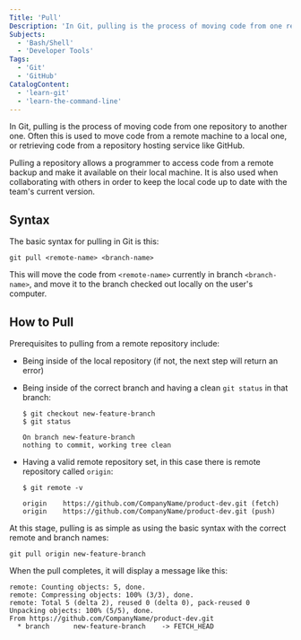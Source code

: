 ```yaml
---
Title: 'Pull'
Description: 'In Git, pulling is the process of moving code from one repository to another. Often this is used to move code from a remote machine to a local one.'
Subjects:
  - 'Bash/Shell'
  - 'Developer Tools'
Tags:
  - 'Git'
  - 'GitHub'
CatalogContent:
  - 'learn-git'
  - 'learn-the-command-line'
---
```


In Git, pulling is the process of moving code from one repository to another one. Often this is used to move code from a remote machine to a local one, or retrieving code from a repository hosting service like GitHub.

Pulling a repository allows a programmer to access code from a remote backup and make it available on their local machine. It is also used when collaborating with others in order to keep the local code up to date with the team's current version.

## Syntax

The basic syntax for pulling in Git is this:

```shell
git pull <remote-name> <branch-name>
```

This will move the code from `<remote-name>` currently in branch `<branch-name>`, and move it to the branch checked out locally on the user's computer.

## How to Pull

Prerequisites to pulling from a remote repository include:

- Being inside of the local repository (if not, the next step will return an error)
- Being inside of the correct branch and having a clean `git status` in that branch:

  ```shell
  $ git checkout new-feature-branch
  $ git status

  On branch new-feature-branch
  nothing to commit, working tree clean
  ```

- Having a valid remote repository set, in this case there is remote repository called `origin`:

  ```shell
  $ git remote -v

  origin    https://github.com/CompanyName/product-dev.git (fetch)
  origin    https://github.com/CompanyName/product-dev.git (push)
  ```

At this stage, pulling is as simple as using the basic syntax with the correct remote and branch names:

```shell
git pull origin new-feature-branch
```

When the pull completes, it will display a message like this:

```shell
remote: Counting objects: 5, done.
remote: Compressing objects: 100% (3/3), done.
remote: Total 5 (delta 2), reused 0 (delta 0), pack-reused 0
Unpacking objects: 100% (5/5), done.
From https://github.com/CompanyName/product-dev.git
  * branch      new-feature-branch    -> FETCH_HEAD
```
